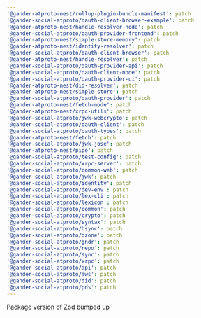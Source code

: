 ```yaml
---
'@gander-atproto-nest/rollup-plugin-bundle-manifest': patch
'@gander-social-atproto/oauth-client-browser-example': patch
'@gander-atproto-nest/handle-resolver-node': patch
'@gander-social-atproto/oauth-provider-frontend': patch
'@gander-atproto-nest/simple-store-memory': patch
'@gander-atproto-nest/identity-resolver': patch
'@gander-social-atproto/oauth-client-browser': patch
'@gander-atproto-nest/handle-resolver': patch
'@gander-social-atproto/oauth-provider-api': patch
'@gander-social-atproto/oauth-client-node': patch
'@gander-social-atproto/oauth-provider-ui': patch
'@gander-atproto-nest/did-resolver': patch
'@gander-atproto-nest/simple-store': patch
'@gander-social-atproto/oauth-provider': patch
'@gander-atproto-nest/fetch-node': patch
'@gander-atproto-nest/xrpc-utils': patch
'@gander-social-atproto/jwk-webcrypto': patch
'@gander-social-atproto/oauth-client': patch
'@gander-social-atproto/oauth-types': patch
'@gander-atproto-nest/fetch': patch
'@gander-social-atproto/jwk-jose': patch
'@gander-atproto-nest/pipe': patch
'@gander-social-atproto/test-config': patch
'@gander-social-atproto/xrpc-server': patch
'@gander-social-atproto/common-web': patch
'@gander-social-atproto/jwk': patch
'@gander-social-atproto/identity': patch
'@gander-social-atproto/dev-env': patch
'@gander-social-atproto/lex-cli': patch
'@gander-social-atproto/lexicon': patch
'@gander-social-atproto/common': patch
'@gander-social-atproto/crypto': patch
'@gander-social-atproto/syntax': patch
'@gander-social-atproto/bsync': patch
'@gander-social-atproto/ozone': patch
'@gander-social-atproto/gndr': patch
'@gander-social-atproto/repo': patch
'@gander-social-atproto/sync': patch
'@gander-social-atproto/xrpc': patch
'@gander-social-atproto/api': patch
'@gander-social-atproto/aws': patch
'@gander-social-atproto/did': patch
'@gander-social-atproto/pds': patch
---
```


Package version of Zod bumped up
